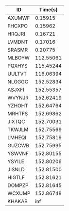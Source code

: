 |ID|Time(s)|
|-|-|
|AXUMWF|0.15915|
|FHCXPO|0.15962|
|HRQJRI|0.16721|
|LVMDNT|0.17016|
|SRASMR|0.20775|
|MLBOYW|112.55061|
|PQXHYS|115.45244|
|UULTVT|116.06394|
|NLGGGC|152.52834|
|ASJXFI|152.55357|
|WVYNJR|152.62419|
|YZHOHT|152.64764|
|MRHTFS|152.69862|
|JIXTQC|152.70031|
|TKWJLM|152.75569|
|LMHEQI|152.75819|
|GUZCWB|152.75995|
|YSWVNF|152.80155|
|YSYILE|152.80206|
|JISNLD|152.81500|
|HIGTLF|152.81621|
|DOMPZP|152.81645|
|WCXUMP|152.86748|
|KHAKAB|inf|
